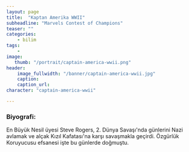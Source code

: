 ```yaml
---
layout: page
title:  "Kaptan Amerika WWII"
subheadline: "Marvels Contest of Champions"
teaser: ""
categories:
    - bilim
tags:
    -
image:
   thumb: "/portrait/captain-america-wwii.png"
header:
    image_fullwidth: "/banner/captain-america-wwii.jpg"
    caption: 
    caption_url: 
character: "captain-america-wwii"

---
```


### Biyografi:

En Büyük Nesil üyesi Steve Rogers, 2. Dünya Savaşı'nda günlerini Nazi avlamak ve alçak Kızıl Kafatası'na karşı savaşmakla geçirdi. Özgürlük Koruyucusu efsanesi işte bu günlerde doğmuştu.

